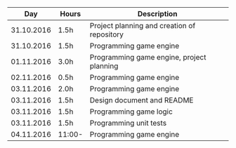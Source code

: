 Day        | Hours | Description
-----------|-------|-------------
31.10.2016 | 1.5h  | Project planning and creation of repository
31.10.2016 | 1.5h  | Programming game engine
01.11.2016 | 3.0h  | Programming game engine, project planning
02.11.2016 | 0.5h  | Programming game engine
03.11.2016 | 2.0h  | Programming game engine
03.11.2016 | 1.5h  | Design document and README
03.11.2016 | 1.5h  | Programming game logic
03.11.2016 | 1.5h  | Programming unit tests
04.11.2016 | 11:00-| Programming game engine
